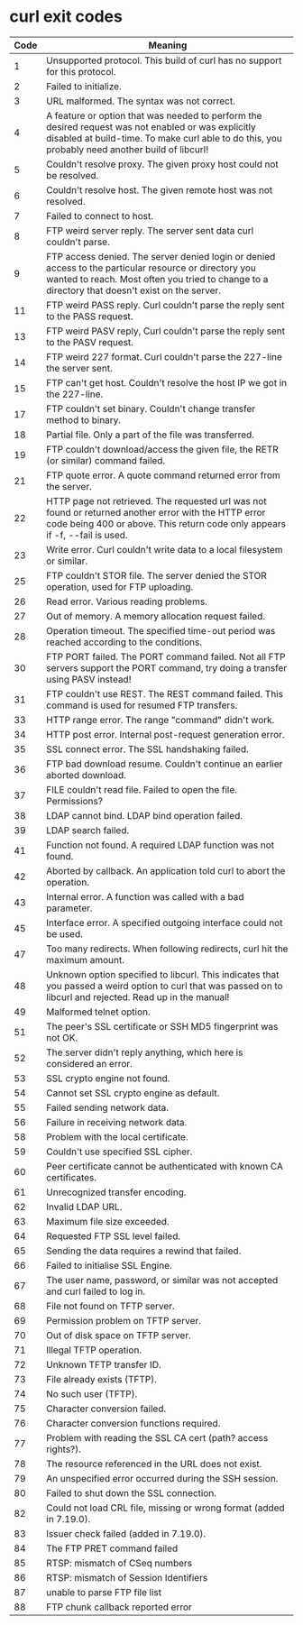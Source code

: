 curl exit codes
===============

| Code | Meaning |
|------|---------|
| 1  | Unsupported protocol. This build of curl has no support for this protocol. |
| 2  | Failed to initialize. |
| 3  | URL malformed. The syntax was not correct. |
| 4  | A feature or option that  was  needed  to  perform  the  desired request was  not  enabled  or was explicitly disabled at build-time. To make curl able to do this, you  probably  need  another build of libcurl! |
| 5  | Couldn't  resolve  proxy.  The  given  proxy  host  could not be resolved. |
| 6  | Couldn't resolve host. The given remote host was not resolved. |
| 7  | Failed to connect to host. |
| 8  | FTP weird server reply.  The  server  sent  data  curl  couldn't parse. |
| 9  | FTP  access  denied. The server denied login or denied access to the particular resource or directory you wanted to  reach.  Most often  you tried to change to a directory that doesn't exist on the server. |
| 11 | FTP weird PASS reply. Curl couldn't parse the reply sent to  the PASS request. |
| 13 | FTP  weird PASV reply, Curl couldn't parse the reply sent to the PASV request. |
| 14 | FTP weird 227 format.  Curl  couldn't  parse  the  227-line  the server sent. |
| 15 | FTP  can't  get host. Couldn't resolve the host IP we got in the 227-line. |
| 17 | FTP couldn't set binary.  Couldn't  change  transfer  method  to binary. |
| 18 | Partial file. Only a part of the file was transferred. |
| 19 | FTP  couldn't download/access the given file, the RETR (or similar) command failed. |
| 21 | FTP quote error. A quote command returned error from the server. |
| 22 | HTTP  page  not  retrieved.  The  requested url was not found or returned another error with the HTTP error  code  being  400  or above. This return code only appears if -f, --fail is used. |
| 23 | Write  error.  Curl couldn't write data to a local filesystem or similar. |
| 25 | FTP couldn't STOR file. The server denied  the  STOR  operation, used for FTP uploading. |
| 26 | Read error. Various reading problems. |
| 27 | Out of memory. A memory allocation request failed. |
| 28 | Operation  timeout.  The  specified  time-out period was reached according to the conditions. |
| 30 | FTP PORT failed. The PORT command failed. Not  all  FTP  servers support the  PORT  command,  try  doing  a  transfer using PASV instead! |
| 31 | FTP couldn't use REST. The REST command failed. This command  is used for resumed FTP transfers. |
| 33 | HTTP range error. The range "command" didn't work. |
| 34 | HTTP post error. Internal post-request generation error. |
| 35 | SSL connect error. The SSL handshaking failed. |
| 36 | FTP  bad  download  resume. Couldn't continue an earlier aborted download. |
| 37 | FILE couldn't read file. Failed to open the file. Permissions? |
| 38 | LDAP cannot bind. LDAP bind operation failed. |
| 39 | LDAP search failed. |
| 41 | Function not found. A required LDAP function was not found. |
| 42 | Aborted by callback. An application told curl to abort the operation. |
| 43 | Internal error. A function was called with a bad parameter. |
| 45 | Interface  error.  A  specified  outgoing interface could not be used. |
| 47 | Too many redirects. When following redirects, curl hit the maximum amount. |
| 48 | Unknown  option  specified  to  libcurl. This indicates that you passed a weird option to curl that was passed on to libcurl  and rejected. Read up in the manual! |
| 49 | Malformed telnet option. |
| 51 | The peer's SSL certificate or SSH MD5 fingerprint was not OK. |
| 52 | The  server  didn't  reply anything, which here is considered an error. |
| 53 | SSL crypto engine not found. |
| 54 | Cannot set SSL crypto engine as default. |
| 55 | Failed sending network data. |
| 56 | Failure in receiving network data. |
| 58 | Problem with the local certificate. |
| 59 | Couldn't use specified SSL cipher. |
| 60 | Peer certificate cannot be authenticated with known CA  certificates. |
| 61 | Unrecognized transfer encoding. |
| 62 | Invalid LDAP URL. |
| 63 | Maximum file size exceeded. |
| 64 | Requested FTP SSL level failed. |
| 65 | Sending the data requires a rewind that failed. |
| 66 | Failed to initialise SSL Engine. |
| 67 | The  user  name,  password, or similar was not accepted and curl failed to log in. |
| 68 | File not found on TFTP server. |
| 69 | Permission problem on TFTP server. |
| 70 | Out of disk space on TFTP server. |
| 71 | Illegal TFTP operation. |
| 72 | Unknown TFTP transfer ID. |
| 73 | File already exists (TFTP). |
| 74 | No such user (TFTP). |
| 75 | Character conversion failed. |
| 76 | Character conversion functions required. |
| 77 | Problem with reading the SSL CA cert (path? access rights?). |
| 78 | The resource referenced in the URL does not exist. |
| 79 | An unspecified error occurred during the SSH session. |
| 80 | Failed to shut down the SSL connection. |
| 82 | Could not load CRL file,  missing  or  wrong  format  (added in 7.19.0). |
| 83 | Issuer check failed (added in 7.19.0). |
| 84 | The FTP PRET command failed |
| 85 | RTSP: mismatch of CSeq numbers |
| 86 | RTSP: mismatch of Session Identifiers |
| 87 | unable to parse FTP file list |
| 88 | FTP chunk callback reported error |
